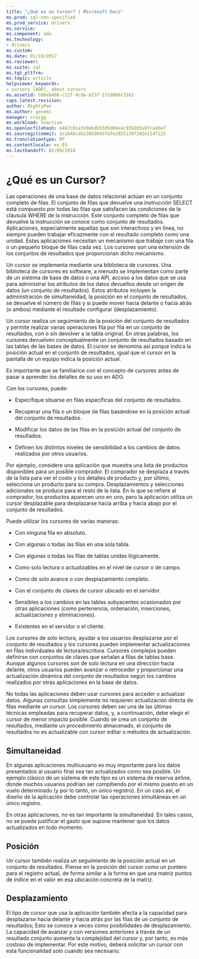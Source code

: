 ```yaml
---
title: "¿Qué es un Cursor? | Microsoft Docs"
ms.prod: sql-non-specified
ms.prod_service: drivers
ms.service: 
ms.component: ado
ms.technology:
- drivers
ms.custom: 
ms.date: 01/19/2017
ms.reviewer: 
ms.suite: sql
ms.tgt_pltfrm: 
ms.topic: article
helpviewer_keywords:
- cursors [ADO], about cursors
ms.assetid: 596eb4b6-c22f-4cde-b23f-172dd66c3161
caps.latest.revision: 
author: MightyPen
ms.author: genemi
manager: craigg
ms.workload: Inactive
ms.openlocfilehash: e467c01afe9ebdb53d5d66e4c939205a97ca4be7
ms.sourcegitcommit: acab4bcab1385d645fafe2925130f102e114f122
ms.translationtype: MT
ms.contentlocale: es-ES
ms.lasthandoff: 02/09/2018
---
```

# <a name="what-is-a-cursor"></a>¿Qué es un Cursor?
Las operaciones de una base de datos relacional actúan en un conjunto completo de filas. El conjunto de filas que devuelve una instrucción SELECT está compuesto por todas las filas que satisfacen las condiciones de la cláusula WHERE de la instrucción. Este conjunto completo de filas que devuelve la instrucción se conoce como conjunto de resultados. Aplicaciones, especialmente aquellas que son interactivos y en línea, no siempre pueden trabajar eficazmente con el resultado completo como una unidad. Estas aplicaciones necesitan un mecanismo que trabaje con una fila o un pequeño bloque de filas cada vez. Los cursores son una extensión de los conjuntos de resultados que proporcionan dicho mecanismo.  
  
 Un cursor se implementa mediante una biblioteca de cursores. Una biblioteca de cursores es software, a menudo se implementan como parte de un sistema de base de datos o una API, acceso a los datos que se usa para administrar los atributos de los datos devueltos desde un origen de datos (un conjunto de resultados). Estos atributos incluyen la administración de simultaneidad, la posición en el conjunto de resultados, se devuelve el número de filas y si puede mover hacia delante o hacia atrás (o ambos) mediante el resultado configurar (desplazamiento).  
  
 Un cursor realiza un seguimiento de la posición del conjunto de resultados y permite realizar varias operaciones fila por fila en un conjunto de resultados, con o sin devolver a la tabla original. En otras palabras, los cursores devuelven conceptualmente un conjunto de resultados basado en las tablas de las bases de datos. El cursor se denomina así porque indica la posición actual en el conjunto de resultados, igual que el cursor en la pantalla de un equipo indica la posición actual.  
  
 Es importante que se familiarice con el concepto de cursores antes de pasar a aprender los detalles de su uso en ADO.  
  
 Con los cursores, puede:  
  
-   Especifique situarse en filas específicas del conjunto de resultados.  
  
-   Recuperar una fila o un bloque de filas basándose en la posición actual del conjunto de resultados.  
  
-   Modificar los datos de las filas en la posición actual del conjunto de resultados.  
  
-   Definen los distintos niveles de sensibilidad a los cambios de datos realizados por otros usuarios.  
  
 Por ejemplo, considere una aplicación que muestra una lista de productos disponibles para un posible comprador. El comprador se desplaza a través de la lista para ver el costo y los detalles de producto y, por último, selecciona un producto para su compra. Desplazamientos y selecciones adicionales se produce para el resto de la lista. En lo que se refiere al comprador, los productos aparecen uno en uno, pero la aplicación utiliza un cursor desplazable para desplazarse hacia arriba y hacia abajo por el conjunto de resultados.  
  
 Puede utilizar los cursores de varias maneras:  
  
-   Con ninguna fila en absoluto.  
  
-   Con algunas o todas las filas en una sola tabla.  
  
-   Con algunas o todas las filas de tablas unidas lógicamente.  
  
-   Como solo lectura o actualizables en el nivel de cursor o de campo.  
  
-   Como de solo avance o con desplazamiento completo.  
  
-   Con el conjunto de claves de cursor ubicado en el servidor.  
  
-   Sensibles a los cambios en las tablas subyacentes ocasionados por otras aplicaciones (como pertenencia, ordenación, inserciones, actualizaciones y eliminaciones).  
  
-   Existentes en el servidor o el cliente.  
  
 Los cursores de solo lectura, ayudar a los usuarios desplazarse por el conjunto de resultados y los cursores pueden implementar actualizaciones en filas individuales de lectura/escritura. Cursores complejos pueden definirse con conjuntos de claves que señalan a filas de tablas base. Aunque algunos cursores son de solo lectura en una dirección hacia delante, otros usuarios pueden avanzar o retroceder y proporcionar una actualización dinámica del conjunto de resultados según los cambios realizados por otras aplicaciones en la base de datos.  
  
 No todas las aplicaciones deben usar cursores para acceder o actualizar datos. Algunas consultas simplemente no requieren actualización directa de filas mediante un cursor. Los cursores deben ser una de las últimas técnicas empleadas para recuperar datos, y, a continuación, debe elegir el cursor de menor impacto posible. Cuando se crea un conjunto de resultados, mediante un procedimiento almacenado, el conjunto de resultados no es actualizable con cursor editar o métodos de actualización.  
  
## <a name="concurrency"></a>Simultaneidad  
 En algunas aplicaciones multiusuario es muy importante para los datos presentados al usuario final sea tan actualizados como sea posible. Un ejemplo clásico de un sistema de este tipo es un sistema de reserva airline, donde muchos usuarios podrían ser compitiendo por el mismo puesto en un vuelo determinado (y por lo tanto, un único registro). En un caso así, el diseño de la aplicación debe controlar las operaciones simultáneas en un único registro.  
  
 En otras aplicaciones, no es tan importante la simultaneidad. En tales casos, no se puede justificar el gasto que supone mantener que los datos actualizados en todo momento.  
  
## <a name="position"></a>Posición  
 Un cursor también realiza un seguimiento de la posición actual en un conjunto de resultados. Piense en la posición del cursor como un puntero para el registro actual, de forma similar a la forma en que una matriz puntos de índice en el valor en esa ubicación concreta de la matriz.  
  
## <a name="scrollability"></a>Desplazamiento  
 El tipo de cursor que usa la aplicación también afecta a la capacidad para desplazarse hacia delante y hacia atrás por las filas de un conjunto de resultados; Esto se conoce a veces como posibilidades de desplazamiento. La capacidad de avanzar *y* con versiones anteriores a través de un resultado conjunto aumenta la complejidad del cursor y, por tanto, es más costoso de implementar. Por este motivo, deberá solicitar un cursor con esta funcionalidad solo cuando sea necesario.
